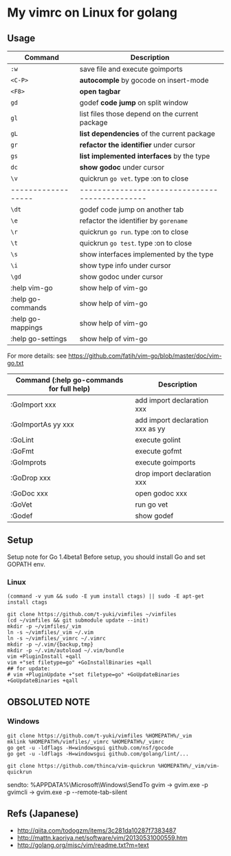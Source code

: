 My vimrc on Linux for golang
============================

Usage
-----
| Command            | Description                                    |
|--------------------|------------------------------------------------|
| `:w`               | save file and execute goimports                |
| `<C-P>`            | **autocomple** by gocode on insert-mode        |
| `<F8>`             | **open tagbar**                                |
| `gd`               | godef **code jump** on split window            |
| `gl`               | list files those depend on the current package |
| `gL`               | **list dependencies** of the current package   |
| `gr`               | **refactor the identifier** under cursor       |
| `gs`               | **list implemented interfaces** by the type    |
| `dc`               | **show godoc** under cursor                    |
| `\v`               | quickrun `go vet`. type :on to close           |
| ------------------ | ---------------------------------------------- |
| `\dt`              | godef code jump on another tab                 |
| `\e`               | refactor the identifier by `gorename`          |
| `\r`               | quickrun `go run`. type :on to close           |
| `\t`               | quickrun `go test`. type :on to close          |
| `\s`               | show interfaces implemented by the type        |
| `\i`               | show type info under cursor                    |
| `\gd`              | show godoc under cursor                        |
| :help vim-go       | show help of vim-go                            |
| :help go-commands  | show help of vim-go                            |
| :help go-mappings  | show help of vim-go                            |
| :help go-settings  | show help of vim-go                            |

For more details: see https://github.com/fatih/vim-go/blob/master/doc/vim-go.txt

| Command (:help go-commands for full help) | Description       |
|--------------------|------------------------------------------|
| :GoImport xxx      | add import declaration xxx               |
| :GoImportAs yy xxx | add import declaration xxx as yy         |
| :GoLint            | execute golint                           |
| :GoFmt             | execute gofmt                            |
| :GoImprots         | execute goimports                        |
| :GoDrop xxx        | drop import declaration xxx              |
| :GoDoc xxx         | open godoc xxx                           |
| :GoVet             | run go vet                               |
| :Godef             | show godef                               |

Setup
-----
Setup note for Go 1.4beta1
Before setup, you should install Go and set GOPATH env.

### Linux

```shell
(command -v yum && sudo -E yum install ctags) || sudo -E apt-get install ctags

git clone https://github.com/t-yuki/vimfiles ~/vimfiles
(cd ~/vimfiles && git submodule update --init)
mkdir -p ~/vimfiles/_vim
ln -s ~/vimfiles/_vim ~/.vim
ln -s ~/vimfiles/_vimrc ~/.vimrc
mkdir -p ~/.vim/{backup,tmp}
mkdir -p ~/.vim/autoload ~/.vim/bundle
vim +PluginInstall +qall
vim +"set filetype=go" +GoInstallBinaries +qall
## for update:
# vim +PluginUpdate +"set filetype=go" +GoUpdateBinaries +GoUpdateBinaries +qall
```

OBSOLUTED NOTE
---
### Windows

```shell
git clone https://github.com/t-yuki/vimfiles %HOMEPATH%/_vim
mklink %HOMEPATH%/vimfiles/_vimrc %HOMEPATH%/_vimrc
go get -u -ldflags -H=windowsgui github.com/nsf/gocode
go get -u -ldflags -H=windowsgui github.com/golang/lint/...

git clone https://github.com/thinca/vim-quickrun %HOMEPATH%/_vim/vim-quickrun
```

sendto: %APPDATA%\Microsoft\Windows\SendTo
gvim -> gvim.exe -p
gvimcli -> gvim.exe -p --remote-tab-silent

Refs (Japanese)
---------------
* http://qiita.com/todogzm/items/3c281da10287f7383487
* http://mattn.kaoriya.net/software/vim/20130531000559.htm
* http://golang.org/misc/vim/readme.txt?m=text

